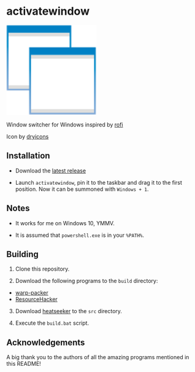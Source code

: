 # activatewindow

<img alt="logo" src="./windows_7037.png" width="234px"/>

Window switcher for Windows inspired by [rofi](https://github.com/davatorium/rofi)

Icon by [dryicons](https://dryicons.com/icon/windows-7037)

## Installation

* Download the [latest release](https://github.com/mardukbp/activatewindow/releases/latest)

* Launch `activatewindow`, pin it to the taskbar and drag it to the first position. Now it can be summoned with `Windows + 1`.

## Notes 

* It works for me on Windows 10, YMMV.

* It is assumed that `powershell.exe` is in your `%PATH%`. 

## Building

1. Clone this repository.

2. Download the following programs to the `build` directory:

* [warp-packer](https://github.com/dgiagio/warp)
* [ResourceHacker](http://www.angusj.com/resourcehacker/)

3. Download [heatseeker](https://github.com/rschmitt/heatseeker) to the `src` directory.

4. Execute the `build.bat` script.

## Acknowledgements

A big thank you to the authors of all the amazing programs mentioned in this README!
